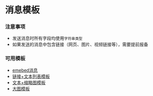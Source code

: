 # 消息模板

### 注意事项
- 发送消息时所有字段均使用`字符串类型`
- 如果发送的消息中包含链接（网页、图片、视频链接等），需要提前报备

### 可用模板
- [emebed消息](template/embed_message.md)
- [链接+文本列表模板](template/template_23.md)
- [文本+缩略图模板](template/template_24.md)
- [大图模板](template/template_37.md)
